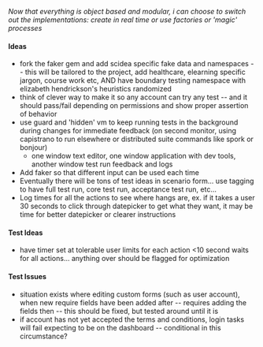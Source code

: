 
*Now that everything is object based and modular, i can choose to switch out the implementations: create in real time or use factories or 'magic' processes*

#### Ideas
* fork the faker gem and add scidea specific fake data and namespaces -- this will be tailored to the project, add healthcare, elearning specific jargon, course work etc, AND have boundary testing namespace with elizabeth hendrickson's heuristics randomized
* think of clever way to make it so any account can try any test -- and it should pass/fail depending on permissions and show proper assertion of behavior
* use guard and 'hidden' vm to keep running tests in the background during changes for immediate feedback (on second monitor, using capistrano to run elsewhere or distributed suite commands like spork or bonjour)
  * one window text editor, one window application with dev tools, another window test run feedback and logs
* Add faker so that different input can be used each time
* Eventually there will be tons of test ideas in scenario form... use tagging to have full test run, core test run, acceptance test run, etc...
* Log times for all the actions to see where hangs are, ex. if it takes a user 30 seconds to click through datepicker to get what they want, it may be time for better datepicker or clearer instructions

#### Test Ideas
* have timer set at tolerable user limits for each action <10 second waits for all actions... anything over should be flagged for optimization

#### Test Issues
* situation exists where editing custom forms (such as user account), when new require fields have been added after -- requires adding the fields then -- this should be fixed, but tested around until it is
* if account has not yet accepted the terms and conditions, login tasks will fail expecting to be on the dashboard -- conditional in this circumstance?
